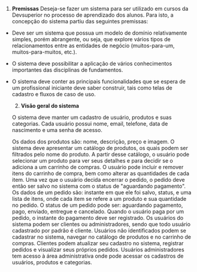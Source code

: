 1. **Premissas**
Deseja-se fazer um sistema para ser utilizado em cursos da Devsuperior no processo de
aprendizado dos alunos. Para isto, a concepção do sistema partiu das seguintes
premissas:
- Deve ser um sistema que possua um modelo de domínio relativamente simples,
porém abrangente, ou seja, que explore vários tipos de relacionamentos entre as
entidades de negócio (muitos-para-um, muitos-para-muitos, etc.).
- O sistema deve possibilitar a aplicação de vários conhecimentos importantes das
disciplinas de fundamentos.
- O sistema deve conter as principais funcionalidades que se espera de um
  profissional iniciante deve saber construir, tais como telas de cadastro e fluxos de
  caso de uso.

  2. **Visão geral do sistema**

    O sistema deve manter um cadastro de usuário, produtos e suas categorias.
    Cada usuário possui nome, email, telefone, data de nascimento e uma senha de acesso. 

    Os dados dos produtos são: nome, descrição, preço e imagem.
    O sistema deve apresentar um catálogo de produtos, os quais podem ser filtrados pelo nome do produto. A partir
    desse catálogo, o usuário pode selecionar um produto para ver seus detalhes e para
    decidir se o adiciona a um carrinho de compras.
    O usuário pode incluir e remover itens do carrinho de compra, bem como alterar as quantidades de cada item. Uma vez que o
    usuário decida encerrar o pedido, o pedido deve então ser salvo no sistema com o status
    de "aguardando pagamento".
    Os dados de um pedido são: instante em que ele foi salvo, status, e uma lista de itens, onde cada item se refere a um produto e sua quantidade no pedido.
    O status de um pedido pode ser: aguardando pagamento, pago, enviado,
    entregue e cancelado. Quando o usuário paga por um pedido, o instante do pagamento
    deve ser registrado.
    Os usuários do sistema podem ser clientes ou administradores,
    sendo que todo usuário cadastrado por padrão é cliente. Usuários não identificados
    podem se cadastrar no sistema, navegar no catálogo de produtos e no carrinho de
    compras.
    Clientes podem atualizar seu cadastro no sistema, registrar pedidos e visualizar
    seus próprios pedidos. Usuários administradores tem acesso à área administrativa onde
    pode acessar os cadastros de usuários, produtos e categorias. 